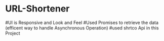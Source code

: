 # URL-Shortener

#UI is Responsive and Look and Feel
#Used Promises to retrieve the data (efficent way to handle Asynchronous Operation)
#used shrtco Api in this Project
